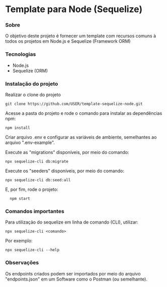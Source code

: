 # Template para Node (Sequelize)

### Sobre

O objetivo deste projeto é fornecer um template com recursos comuns à todos os projetos em Node.js e Sequelize (Framework ORM)

### Tecnologias

- Node.js
- Sequelize (ORM)

### Instalação do projeto

Realizar o clone do projeto

    git clone https://github.com/USER/template-sequelize-node.git

Acesse a pasta do projeto e rode o comando para instalar as dependências npm:

    npm install

Criar arquivo .env e configurar as variáveis de ambiente, semelhantes ao arquivo ".env-example".

Execute as "migrations" disponíveis, por meio do comando:

    npx sequelize-cli db:migrate

Execute os "seeders" disponíveis, por meio do comando:

    npx sequelize-cli db:seed:all

E, por fim, rode o projeto:

```
  npm start
```

### Comandos importantes

Para utilização do sequelize em linha de comando (CLI), utilizar:

    npx sequelize-cli <comando>

Por exemplo:

    npx sequelize-cli --help

### Observações

Os endpoints criados podem ser importados por meio do arquivo "endpoints.json" em um Software como o Postman (ou semelhante).
